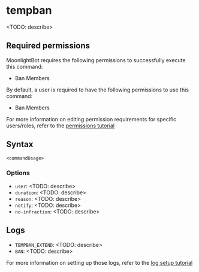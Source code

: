 # tempban

<TODO: describe>

## Required permissions

MoonlightBot requires the following permissions to successfully execute this command:

* Ban Members

By default, a user is required to have the following permissions to use this command:

* Ban Members

For more information on editing permission requirements for specific users/roles, refer to the [permissions tutorial](<linkToPermissionsTutorial>)

## Syntax

```text
<commandUsage>
```

### Options

* `user`: <TODO: describe>
* `duration`: <TODO: describe>
* `reason`: <TODO: describe>
* `notify`: <TODO: describe>
* `no-infraction`: <TODO: describe>

## Logs

* `TEMPBAN_EXTEND`: <TODO: describe>
* `BAN`: <TODO: describe>

For more information on setting up those logs, refer to the [log setup tutorial](<linkToLogTutorial>)